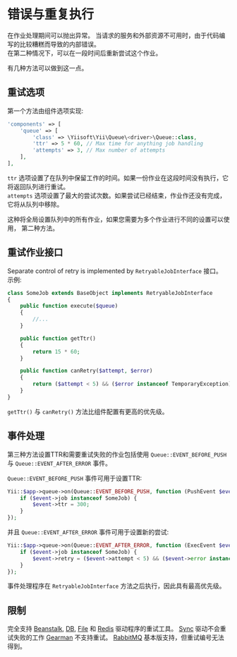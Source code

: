 错误与重复执行
=========================

在作业处理期间可以抛出异常。 当请求的服务和外部资源不可用时，由于代码编写的比较糟糕而导致的内部错误。  
在第二种情况下，可以在一段时间后重新尝试这个作业。

有几种方法可以做到这一点。

重试选项
-------------

第一个方法由组件选项实现:

```php
'components' => [
    'queue' => [
        'class' => \Yiisoft\Yii\Queue\<driver>\Queue::class,
        'ttr' => 5 * 60, // Max time for anything job handling 
        'attempts' => 3, // Max number of attempts
    ],
],
```

 `ttr` 选项设置了在队列中保留工作的时间。如果一份作业在这段时间没有执行，它将返回队列进行重试。  
 `attempts` 选项设置了最大的尝试次数。如果尝试已经结束，作业作还没有完成，它将从队列中移除。

这种将全局设置队列中的所有作业，如果您需要为多个作业进行不同的设置可以使用，
第二种方法。
 
重试作业接口
----------------------

Separate control of retry is implemented by `RetryableJobInterface` 接口。 示例:

```php
class SomeJob extends BaseObject implements RetryableJobInterface
{
    public function execute($queue)
    {
        //...
    }

    public function getTtr()
    {
        return 15 * 60;
    }

    public function canRetry($attempt, $error)
    {
        return ($attempt < 5) && ($error instanceof TemporaryException);
    }
}
```

`getTtr()` 与 `canRetry()` 方法比组件配置有更高的优先级。

事件处理
--------------

第三种方法设置TTR和需要重试失败的作业包括使用
`Queue::EVENT_BEFORE_PUSH` 与 `Queue::EVENT_AFTER_ERROR` 事件。

`Queue::EVENT_BEFORE_PUSH` 事件可用于设置TTR:

```php
Yii::$app->queue->on(Queue::EVENT_BEFORE_PUSH, function (PushEvent $event) {
    if ($event->job instanceof SomeJob) {
        $event->ttr = 300;
    }
});
```

并且 `Queue::EVENT_AFTER_ERROR` 事件可用于设置新的尝试:

```php
Yii::$app->queue->on(Queue::EVENT_AFTER_ERROR, function (ExecEvent $event) {
    if ($event->job instanceof SomeJob) {
        $event->retry = ($event->attempt < 5) && ($event->error instanceof TemporaryException);
    }
});
```

事件处理程序在 `RetryableJobInterface` 方法之后执行，因此具有最高优先级。

限制
------------

完全支持 [Beanstalk], [DB], [File] 和 [Redis] 驱动程序的重试工具。
[Sync] 驱动不会重试失败的工作 [Gearman] 不支持重试。
[RabbitMQ] 基本版支持，但重试编号无法得到。

[Beanstalk]: driver-beanstalk.md
[DB]: driver-db.md
[File]: driver-file.md
[Redis]: driver-redis.md
[Sync]: driver-sync.md
[Gearman]: driver-gearman.md
[RabbitMQ]: driver-amqp.md